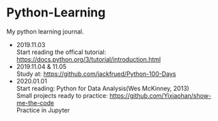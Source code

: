 # Python-Learning
My python learning journal.

- 2019.11.03
<br>Start reading the offical tutorial: https://docs.python.org/3/tutorial/introduction.html
- 2019.11.04 & 11.05
<br>Study at: https://github.com/jackfrued/Python-100-Days
- 2020.01.01
<br>Start reading: Python for Data Analysis(Wes McKinney, 2013) 
<br>Small projects ready to practice: https://github.com/Yixiaohan/show-me-the-code
<br>Practice in Jupyter
